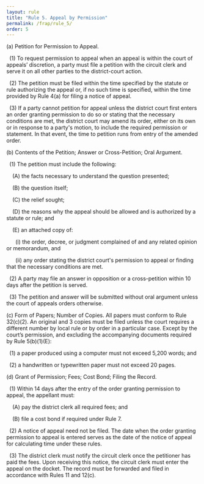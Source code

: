 ```yaml
---
layout: rule
title: "Rule 5. Appeal by Permission"
permalink: /frap/rule_5/
order: 5
---
```


(a) Petition for Permission to Appeal.


&nbsp;&nbsp;(1) To request permission to appeal when an appeal is within the court of appeals’ discretion, a party must file a petition with the circuit clerk and serve it on all other parties to the district-court action.


&nbsp;&nbsp;(2) The petition must be filed within the time specified by the statute or rule authorizing the appeal or, if no such time is specified, within the time provided by Rule 4(a) for filing a notice of appeal.


&nbsp;&nbsp;(3) If a party cannot petition for appeal unless the district court first enters an order granting permission to do so or stating that the necessary conditions are met, the district court may amend its order, either on its own or in response to a party's motion, to include the required permission or statement. In that event, the time to petition runs from entry of the amended order.


(b) Contents of the Petition; Answer or Cross-Petition; Oral Argument.


&nbsp;&nbsp;(1) The petition must include the following:


&nbsp;&nbsp;&nbsp;&nbsp;(A) the facts necessary to understand the question presented;


&nbsp;&nbsp;&nbsp;&nbsp;(B) the question itself;


&nbsp;&nbsp;&nbsp;&nbsp;(C) the relief sought;


&nbsp;&nbsp;&nbsp;&nbsp;(D) the reasons why the appeal should be allowed and is authorized by a statute or rule; and


&nbsp;&nbsp;&nbsp;&nbsp;(E) an attached copy of:


&nbsp;&nbsp;&nbsp;&nbsp;&nbsp;&nbsp;(i) the order, decree, or judgment complained of and any related opinion or memorandum, and


&nbsp;&nbsp;&nbsp;&nbsp;&nbsp;&nbsp;(ii) any order stating the district court's permission to appeal or finding that the necessary conditions are met.


&nbsp;&nbsp;(2) A party may file an answer in opposition or a cross-petition within 10 days after the petition is served.


&nbsp;&nbsp;(3) The petition and answer will be submitted without oral argument unless the court of appeals orders otherwise.


(c) Form of Papers; Number of Copies. All papers must conform to Rule 32(c)(2). An original and 3 copies must be filed unless the court requires a different number by local rule or by order in a particular case. Except by the court’s permission, and excluding the accompanying documents required by Rule 5(b)(1)(E):


&nbsp;&nbsp;(1) a paper produced using a computer must not exceed 5,200 words; and


&nbsp;&nbsp;(2) a handwritten or typewritten paper must not exceed 20 pages.


(d) Grant of Permission; Fees; Cost Bond; Filing the Record.


&nbsp;&nbsp;(1) Within 14 days after the entry of the order granting permission to appeal, the appellant must:


&nbsp;&nbsp;&nbsp;&nbsp;(A) pay the district clerk all required fees; and


&nbsp;&nbsp;&nbsp;&nbsp;(B) file a cost bond if required under Rule 7.


&nbsp;&nbsp;(2) A notice of appeal need not be filed. The date when the order granting permission to appeal is entered serves as the date of the notice of appeal for calculating time under these rules.


&nbsp;&nbsp;(3) The district clerk must notify the circuit clerk once the petitioner has paid the fees. Upon receiving this notice, the circuit clerk must enter the appeal on the docket. The record must be forwarded and filed in accordance with Rules 11 and 12(c).